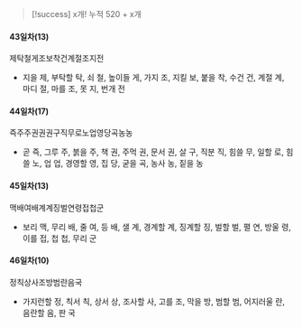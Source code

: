 > [!success] x개!
> 누적 520 + x개
#### 43일차(13)
제탁철게조보착건계절조지전
- 지을 제, 부탁할 탁, 쇠 철, 높이들 게, 가지 조, 지킬 보, 붙을 착, 수건 건, 계절 계, 마디 절, 마를 조, 못 지, 번개 전
#### 44일차(17)
즉주주권권권구직무로노업영당곡농농
- 곧 즉, 그루 주, 붉을 주, 책 권, 주먹 권, 문서 권, 살 구, 직분 직, 힘쓸 무, 일할 로, 힘쓸 노, 업 업, 경영할 영, 집 당, 굳을 곡, 농사 농, 짙을 농
#### 45일차(13)
맥배여배계계징벌연령접첩군
- 보리 맥, 무리 배, 줄 여, 등 배, 샐 계, 경계할 계, 징계할 징, 벌할 벌, 펼 연, 방울 령, 이를 접, 첩 첩, 무리 군
#### 46일차(10)
정칙상사조방범란음국
- 가지런할 정, 칙서 칙, 상서 상, 조사할 사, 고를 조, 막을 방, 범할 범, 어지러울 란, 음란할 음, 판 국